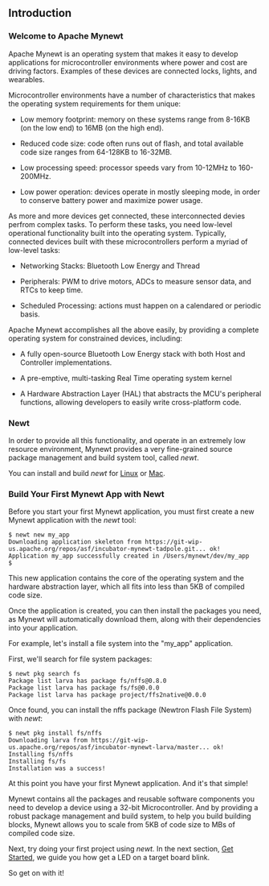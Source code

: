 ## Introduction

### Welcome to Apache Mynewt

Apache Mynewt is an operating system that makes it easy to develop
applications for microcontroller environments where power and cost 
are driving factors. Examples of these devices are connected locks, 
lights, and wearables.

Microcontroller environments have a number of characteristics that 
makes the operating system requirements for them unique: 

* Low memory footprint: memory on these systems range from 
8-16KB (on the low end) to 16MB (on the high end).

* Reduced code size: code often runs out of flash, and total available code size ranges from 64-128KB to 16-32MB.

* Low processing speed: processor speeds vary from 10-12MHz to 160-200MHz.  

* Low power operation: devices operate in mostly sleeping mode, in order to conserve
battery power and maximize power usage.

As more and more devices get connected, these interconnected devies perfrom complex tasks. To
perform these tasks, you need low-level operational functionality built into the operating system.
Typically, connected devices built with these microcontrollers perform a myriad of low-level tasks: 

* Networking Stacks: Bluetooth Low Energy and Thread

* Peripherals: PWM to drive motors, ADCs to measure sensor data, and RTCs
to keep time.

* Scheduled Processing: actions must happen on a calendared or periodic basis.

Apache Mynewt accomplishes all the above easily, by providing a complete
operating system for constrained devices, including:

* A fully open-source Bluetooth Low Energy stack with both Host and 
Controller implementations. 

* A pre-emptive, multi-tasking Real Time operating system kernel

* A Hardware Abstraction Layer (HAL) that abstracts the MCU's 
peripheral functions, allowing developers to easily write cross-platform
code.

### Newt ###
In order to provide all this functionality, and operate in an 
extremely low resource environment, Mynewt provides a very fine-grained source 
package management and build system tool, called *newt*. 

You can install and build *newt* for [Linux](http://mynewt.apache.org/newt/newt_linux/) or [Mac](http://mynewt.apache.org/newt/newt_mac/). 

### Build Your First Mynewt App with Newt ###

Before you start your first Mynewt application, you must first create a new Mynewt
application with the *newt* tool: 

```no-highlight
$ newt new my_app
Downloading application skeleton from https://git-wip-us.apache.org/repos/asf/incubator-mynewt-tadpole.git... ok!
Application my_app successfully created in /Users/mynewt/dev/my_app
$ 
```

This new application contains the core of the operating system and the hardware abstraction layer, which all fits into less than 5KB of compiled code size.

Once the application is created, you can then install the packages you need, as Mynewt will automatically download them, along with their dependencies into your application.

For example, let's install a file system into the "my\_app" application.

First, we'll search for file system packages: 

```no-highlight
$ newt pkg search fs
Package list larva has package fs/nffs@0.8.0
Package list larva has package fs/fs@0.0.0
Package list larva has package project/ffs2native@0.0.0
```

Once found, you can install the nffs package (Newtron Flash File System) with *newt*:

```no-highlight
$ newt pkg install fs/nffs
Downloading larva from https://git-wip-us.apache.org/repos/asf/incubator-mynewt-larva/master... ok!
Installing fs/nffs
Installing fs/fs
Installation was a success!
```

At this point you have your first Mynewt application. And it's that simple!

Mynewt contains all the packages and reusable software components you need to develop a device using a 32-bit 
Microcontroller. And by providing a robust package management and build system, to help you build building blocks, Mynewt allows you to scale from 5KB of code size to MBs of compiled code size.

Next, try doing your first project using *newt.* In the next section, [Get Started](http://mynewt.apache.org/os/get_started/project1/), we guide you how get a LED on a target board blink. 

So get on with it!


